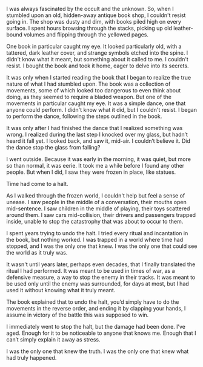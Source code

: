 I was always fascinated by the occult and the unknown. So, when I stumbled upon an old, hidden-away antique book shop, I couldn't resist going in. The shop was dusty and dim, with books piled high on every surface. I spent hours browsing through the stacks, picking up old leather-bound volumes and flipping through the yellowed pages.

One book in particular caught my eye. It looked particularly old, with a tattered, dark leather cover, and strange symbols etched into the spine. I didn't know what it meant, but something about it called to me. I couldn't resist. I bought the book and took it home, eager to delve into its secrets.

It was only when I started reading the book that I began to realize the true nature of what I had stumbled upon. The book was a collection of movements, some of which looked too dangerous to even think about doing, as they seemed to require a bladed weapon. But one of the movements in particular caught my eye. It was a simple dance, one that anyone could perform. I didn't know what it did, but I couldn't resist. I began to perform the dance, following the steps outlined in the book.

It was only after I had finished the dance that I realized something was wrong. I realized during the last step I knocked over my glass, but hadn’t heard it fall yet. I looked back, and saw it, mid-air. I couldn’t believe it. Did the dance stop the glass from falling?

I went outside. Because it was early in the morning, it was quiet, but more so than normal, it was eerie. It took me a while before I found any other people. But when I did, I saw they were frozen in place, like statues. 

Time had come to a halt.

As I walked through the frozen world, I couldn't help but feel a sense of unease. I saw people in the middle of a conversation, their mouths open mid-sentence. I saw children in the middle of playing, their toys scattered around them. I saw cars mid-collision, their drivers and passengers trapped inside, unable to stop the catastrophy that was about to occur to them.

I spent years trying to undo the halt. I tried every ritual and incantation in the book, but nothing worked. I was trapped in a world where time had stopped, and I was the only one that knew. I was the only one that could see the world as it truly was.

It wasn't until years later, perhaps even decades, that I finally translated the ritual I had performed. It was meant to be used in times of war, as a defensive measure, a way to stop the enemy in their tracks. It was meant to be used only until the enemy was surrounded, for days at most, but I had used it without knowing what it truly meant.

The book explained that to undo the halt, you’d simply have to do the movements in the reverse order, and ending it by clapping your hands, I assume in victory of the battle this was supposed to win.

I immediately went to stop the halt, but the damage had been done. I’ve aged. Enough for it to be noticeable to anyone that knows me. Enough that I can’t simply explain it away as stress. 

I was the only one that knew the truth. I was the only one that knew what had truly happened.